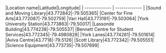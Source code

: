 |Location name|Latitude|Longitude|
| ------------- | ------------- |
|Sound and Moving Library|43.772842|-79.505365|
|Center for Fine Arts|43.772087|-79.502759|
|Vari Hall|43.773191|-79.503064|
|York University Station|43.773863|-79.50017|
|Lassonde Building|43.774238|-79.505537|
|Bennett Centre for Student Services|43.772345|-79.4980828|
|York Lanes|43.774261|-79.501614|
|Aviva Centre|43.7718|-79.5126|
|Scott Library|43.772342|-79.505551|
|Science Equipment|43.773735|-79.507699|